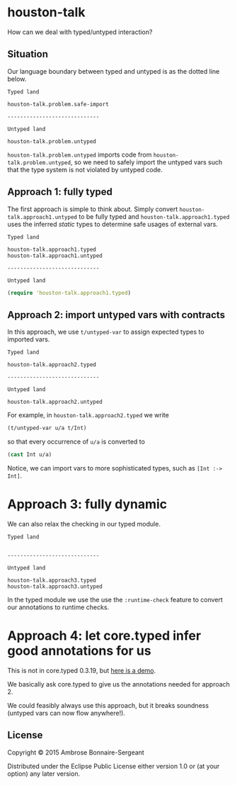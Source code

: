 # houston-talk

How can we deal with typed/untyped interaction?

## Situation

Our language boundary between typed and untyped is as the dotted line below.

```
Typed land

houston-talk.problem.safe-import

-----------------------------

Untyped land

houston-talk.problem.untyped
```

`houston-talk.problem.untyped` 
imports code from 
`houston-talk.problem.untyped`, 
so we need to safely
import the untyped vars such that the type system is not violated by untyped code.


## Approach 1: fully typed

The first approach is simple to think about. Simply convert
`houston-talk.approach1.untyped` 
to be fully typed 
and 
`houston-talk.approach1.typed`
uses the inferred _static_ types to determine safe usages of
external vars.

```
Typed land

houston-talk.approach1.typed
houston-talk.approach1.untyped

-----------------------------

Untyped land

```

```clojure
(require 'houston-talk.approach1.typed)
```

## Approach 2: import untyped vars with contracts

In this approach, we use `t/untyped-var` to assign expected types to
imported vars.

```
Typed land

houston-talk.approach2.typed

-----------------------------

Untyped land

houston-talk.approach2.untyped
```

For example, in 
`houston-talk.approach2.typed` we write

```clojure
(t/untyped-var u/a t/Int)
```

so that every occurrence of `u/a` is converted to 

```clojure
(cast Int u/a)
```

Notice, we can import vars to more sophisticated types, such as `[Int :-> Int]`.

# Approach 3: fully dynamic

We can also relax the checking in our typed module.

```
Typed land


-----------------------------

Untyped land

houston-talk.approach3.typed
houston-talk.approach3.untyped
```

In the typed module we use the use the `:runtime-check` feature to convert our annotations
to runtime checks.

# Approach 4: let core.typed infer good annotations for us

This is not in core.typed 0.3.19, but <a href="https://www.youtube.com/watch?v=zcxOWE7MuOY"> here is a demo</a>.

We basically ask core.typed to give us the annotations needed for approach 2.

We could feasibly always use this approach, but it breaks soundness (untyped vars can now flow anywhere!).

## License

Copyright © 2015 Ambrose Bonnaire-Sergeant

Distributed under the Eclipse Public License either version 1.0 or (at
your option) any later version.
